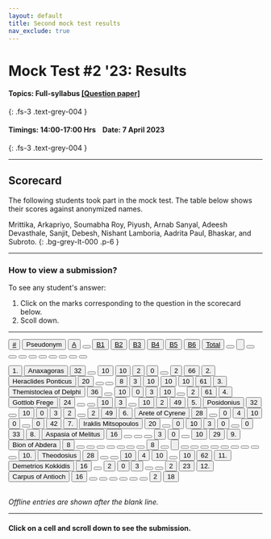 ```yaml
---
layout: default
title: Second mock test results
nav_exclude: true
---
```



#  Mock Test #2 '23: Results

#### Topics: Full-syllabus  [[Question paper]](/docs/mock_test/018_apr_7_full/)
{: .fs-3 .text-grey-004 }


#### Timings: 14:00-17:00 Hrs &nbsp;&nbsp;  Date: 7 April 2023
{: .fs-3 .text-grey-004 }

---


## Scorecard


The following students took part in the mock test. The table below shows their scores against anonymized names.


Mrittika, Arkapriyo,  Soumabha Roy,  Piyush,  Arnab Sanyal,  Adeesh Devasthale,
Sanjit,  Debesh,  Nishant Lamboria,  Aadrita Paul,  Bhaskar,  and Subroto.
{: .bg-grey-lt-000 .p-6 }


---

### How to view a submission?

To see any student's answer:

1. Click on the marks corresponding to the question in the scorecard below.
2. Scoll down.


---

  <div class="markpalette">
      <div class="markpalette-keys">

<button class="markbutton white"><u>#</u></button>
<input type="button" class="markbutton white" value="Pseudonym"/>
<button class="markbutton white"><u>A</u></button>
<button class="markbutton white"></button>
<button class="markbutton white"><u>B1</u></button>
<button class="markbutton white"><u>B2</u></button>
<button class="markbutton white"><u>B3</u></button>
<button class="markbutton white"><u>B4</u></button>
<button class="markbutton white"><u>B5</u></button>
<button class="markbutton white"><u>B6</u></button>
<button class="markbutton white"><u>Total</u></button>
<button class="markbutton white"></button>
<input type="button" class="markbutton white" value=""/>
<button class="markbutton white" ></button>
<button class="markbutton white"></button>
<button class="markbutton white"></button>
<button class="markbutton white"></button>
<button class="markbutton white"></button>
<button class="markbutton white"></button>
<button class="markbutton white"></button>
<button class="markbutton white"></button>
<button class="markbutton white"></button>




<button class="markbutton rank">1. </button>
<input type="button" class="markbutton white" value="Anaxagoras"/>
<button class="markbutton blank" onclick = "markdisplay('Anaxagoras/PartA',18)">32</button>
<button class="button white"></button>
<button class="markbutton right" onclick = "markdisplay('Anaxagoras/B1',18)">10</button>
<button class="markbutton right" onclick = "markdisplay('Anaxagoras/B2',18)">10</button>
<button class="markbutton wrong" onclick = "markdisplay('Anaxagoras/B3',18)">2</button>
<button class="markbutton wrong" onclick = "markdisplay('Anaxagoras/B4',18)">0</button>
<button class="button blank"></button>
<button class="markbutton wrong" onclick = "markdisplay('Anaxagoras/B6',18)">2</button>
<button class="markbutton total">66</button>
<button class="markbutton rank">2. </button>
<input type="button" class="markbutton white" value="Heraclides Ponticus"/>
<button class="markbutton blank" onclick = "markdisplay('Heraclides_Ponticus/PartA',18)">20</button>
<button class="button white"></button>
<button class="button blank"></button>
<button class="markbutton right" onclick = "markdisplay('Heraclides_Ponticus/B2',18)">8</button>
<button class="markbutton wrong" onclick = "markdisplay('Heraclides_Ponticus/B3',18)">3</button>
<button class="markbutton right" onclick = "markdisplay('Heraclides_Ponticus/B4',18)">10</button>
<button class="markbutton right" onclick = "markdisplay('Heraclides_Ponticus/B5',18)">10</button>
<button class="markbutton right" onclick = "markdisplay('Heraclides_Ponticus/B6',18)">10</button>
<button class="markbutton total">61</button>
<button class="markbutton rank">3. </button>
<input type="button" class="markbutton white" value="Themistoclea of Delphi"/>
<button class="markbutton blank" onclick = "markdisplay('Themistoclea_of_Delphi/PartA',18)">36</button>
<button class="button white"></button>
<button class="markbutton right" onclick = "markdisplay('Themistoclea_of_Delphi/B1',18)">10</button>
<button class="markbutton wrong" onclick = "markdisplay('Themistoclea_of_Delphi/B2',18)">0</button>
<button class="markbutton wrong" onclick = "markdisplay('Themistoclea_of_Delphi/B3',18)">3</button>
<button class="markbutton right" onclick = "markdisplay('Themistoclea_of_Delphi/B4',18)">10</button>
<button class="button blank"></button>
<button class="markbutton wrong" onclick = "markdisplay('Themistoclea_of_Delphi/B6',18)">2</button>
<button class="markbutton total">61</button>
<button class="markbutton rank">4. </button>
<input type="button" class="markbutton white" value="Gottlob Frege"/>
<button class="markbutton blank" onclick = "markdisplay('Gottlob_Frege/PartA',18)">24</button>
<button class="button white"></button>
<button class="button blank"></button>
<button class="markbutton right" onclick = "markdisplay('Gottlob_Frege/B2',18)">10</button>
<button class="markbutton wrong" onclick = "markdisplay('Gottlob_Frege/B3',18)">3</button>
<button class="button blank"></button>
<button class="markbutton right" onclick = "markdisplay('Gottlob_Frege/B5',18)">10</button>
<button class="markbutton wrong" onclick = "markdisplay('Gottlob_Frege/B6',18)">2</button>
<button class="markbutton total">49</button>
<button class="markbutton rank">5. </button>
<input type="button" class="markbutton white" value="Posidonius"/>
<button class="markbutton blank" onclick = "markdisplay('Posidonius/PartA',18)">32</button>
<button class="button white"></button>
<button class="markbutton right" onclick = "markdisplay('Posidonius/B1',18)">10</button>
<button class="markbutton wrong" onclick = "markdisplay('Posidonius/B2',18)">0</button>
<button class="markbutton wrong" onclick = "markdisplay('Posidonius/B3',18)">3</button>
<button class="markbutton wrong" onclick = "markdisplay('Posidonius/B4',18)">2</button>
<button class="button blank"></button>
<button class="markbutton wrong" onclick = "markdisplay('Posidonius/B6',18)">2</button>
<button class="markbutton total">49</button>
<button class="markbutton rank">6. </button>
<input type="button" class="markbutton white" value="Arete of Cyrene"/>
<button class="markbutton blank" onclick = "markdisplay('Arete_of_Cyrene/PartA',18)">28</button>
<button class="button white"></button>
<button class="markbutton wrong" onclick = "markdisplay('Arete_of_Cyrene/B1',18)">0</button>
<button class="markbutton right" onclick = "markdisplay('Arete_of_Cyrene/B2',18)">4</button>
<button class="markbutton right" onclick = "markdisplay('Arete_of_Cyrene/B3',18)">10</button>
<button class="markbutton wrong" onclick = "markdisplay('Arete_of_Cyrene/B4',18)">0</button>
<button class="button blank"></button>
<button class="markbutton wrong" onclick = "markdisplay('Arete_of_Cyrene/B6',18)">0</button>
<button class="markbutton total">42</button>
<button class="markbutton rank">7. </button>
<input type="button" class="markbutton white" value="Iraklis Mitsopoulos"/>
<button class="markbutton blank" onclick = "markdisplay('Iraklis_Mitsopoulos/PartA',18)">20</button>
<button class="button white"></button>
<button class="markbutton wrong" onclick = "markdisplay('Iraklis_Mitsopoulos/B1',18)">0</button>
<button class="markbutton right" onclick = "markdisplay('Iraklis_Mitsopoulos/B2',18)">10</button>
<button class="markbutton wrong" onclick = "markdisplay('Iraklis_Mitsopoulos/B3',18)">3</button>
<button class="markbutton wrong" onclick = "markdisplay('Iraklis_Mitsopoulos/B4',18)">0</button>
<button class="button blank"></button>
<button class="markbutton wrong" onclick = "markdisplay('Iraklis_Mitsopoulos/B6',18)">0</button>
<button class="markbutton total">33</button>
<button class="markbutton rank">8. </button>
<input type="button" class="markbutton white" value="Aspasia of Melitus"/>
<button class="markbutton blank" onclick = "markdisplay('Aspasia_of_Melitus/PartA',18)">16</button>
<button class="button white"></button>
<button class="button blank"></button>
<button class="button blank"></button>
<button class="markbutton wrong" onclick = "markdisplay('Aspasia_of_Melitus/B3',18)">3</button>
<button class="markbutton wrong" onclick = "markdisplay('Aspasia_of_Melitus/B4',18)">0</button>
<button class="button blank"></button>
<button class="markbutton right" onclick = "markdisplay('Aspasia_of_Melitus/B6',18)">10</button>
<button class="markbutton total">29</button>
<button class="markbutton rank">9. </button>
<input type="button" class="markbutton white" value="Bion of Abdera"/>
<button class="markbutton blank" onclick = "markdisplay('Bion_of_Abdera/PartA',18)">8</button>
<button class="button white"></button>
<button class="button blank"></button>
<button class="button blank"></button>
<button class="button blank"></button>
<button class="button blank"></button>
<button class="button blank"></button>
<button class="button blank"></button>
<button class="markbutton total">8</button>
<button class="markbutton white"></button>
<input type="button" class="markbutton white" value=""/>
<button class="markbutton white"></button>
<button class="markbutton white"></button>
<button class="markbutton white"></button>
<button class="markbutton white"></button>
<button class="markbutton white"></button>
<button class="markbutton white"></button>
<button class="markbutton white"></button>
<button class="markbutton white"></button>
<button class="markbutton white"></button>
<button class="markbutton rank">10. </button>
<input type="button" class="markbutton white" value="Theodosius"/>
<button class="markbutton blank" onclick = "markdisplay('Theodosius/PartA',18)">28</button>
<button class="button white"></button>
<button class="button blank"></button>
<button class="markbutton right" onclick = "markdisplay('Theodosius/B2',18)">10</button>
<button class="markbutton right" onclick = "markdisplay('Theodosius/B3',18)">4</button>
<button class="markbutton right" onclick = "markdisplay('Theodosius/B4',18)">10</button>
<button class="button blank"></button>
<button class="markbutton right" onclick = "markdisplay('Theodosius/B6',18)">10</button>
<button class="markbutton total">62</button>
<button class="markbutton rank">11. </button>
<input type="button" class="markbutton white" value="Demetrios Kokkidis"/>
<button class="markbutton blank" onclick = "markdisplay('Demetrios_Kokkidis/PartA',18)">16</button>
<button class="button white"></button>
<button class="markbutton wrong" onclick = "markdisplay('Demetrios_Kokkidis/B1',18)">2</button>
<button class="markbutton wrong" onclick = "markdisplay('Demetrios_Kokkidis/B2',18)">0</button>
<button class="markbutton wrong" onclick = "markdisplay('Demetrios_Kokkidis/B3',18)">3</button>
<button class="button blank"></button>
<button class="button blank"></button>
<button class="markbutton wrong" onclick = "markdisplay('Demetrios_Kokkidis/B6',18)">2</button>
<button class="markbutton total">23</button>
<button class="markbutton rank">12. </button>
<input type="button" class="markbutton white" value="Carpus of Antioch"/>
<button class="markbutton blank" onclick = "markdisplay('Carpus_of_Antioch/PartA',18)">16</button>
<button class="button white"></button>
<button class="button blank"></button>
<button class="button blank"></button>
<button class="button blank"></button>
<button class="button blank"></button>
<button class="button blank"></button>
<button class="markbutton wrong" onclick = "markdisplay('Carpus_of_Antioch/B6',18)">2</button>
<button class="markbutton total">18</button>

</div>
</div>



<br>
<i>Offline entries are shown after the blank line.</i>

<hr>

<div style="min-height:2px" id="themarktext">
<h4>Click on a cell and scroll down to see the submission.</h4>
</div>


<br>












